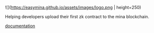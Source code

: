 ![](https://easymina.github.io/assets/images/logo.png | height=250)


Helping developers upload their first zk contract to the mina blockchain.

[documentation](https://easymina.github.io/)
